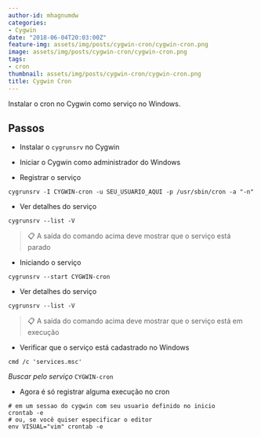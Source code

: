 ```yaml
---
author-id: mhagnumdw
categories:
- Cygwin
date: "2018-06-04T20:03:00Z"
feature-img: assets/img/posts/cygwin-cron/cygwin-cron.png
image: assets/img/posts/cygwin-cron/cygwin-cron.png
tags:
- cron
thumbnail: assets/img/posts/cygwin-cron/cygwin-cron.png
title: Cygwin Cron
---
```


Instalar o cron no Cygwin como serviço no Windows.

<!--more-->

## Passos

- Instalar o `cygrunsrv` no Cygwin

- Iniciar o Cygwin como administrador do Windows

- Registrar o serviço

```shell
cygrunsrv -I CYGWIN-cron -u SEU_USUARIO_AQUI -p /usr/sbin/cron -a "-n"
```

- Ver detalhes do serviço

```shell
cygrunsrv --list -V
```

> 📋 A saída do comando acima deve mostrar que o serviço está parado

- Iniciando o serviço

```shell
cygrunsrv --start CYGWIN-cron
```

- Ver detalhes do serviço

```shell
cygrunsrv --list -V
```

> 📋 A saída do comando acima deve mostrar que o serviço está em execução

- Verificar que o serviço está cadastrado no Windows

```shell
cmd /c 'services.msc'
```

_Buscar pelo serviço_ `CYGWIN-cron`

- Agora é só registrar alguma execução no cron

```shell
# em um sessao do cygwin com seu usuario definido no inicio
crontab -e
# ou, se você quiser especificar o editor
env VISUAL="vim" crontab -e
```
